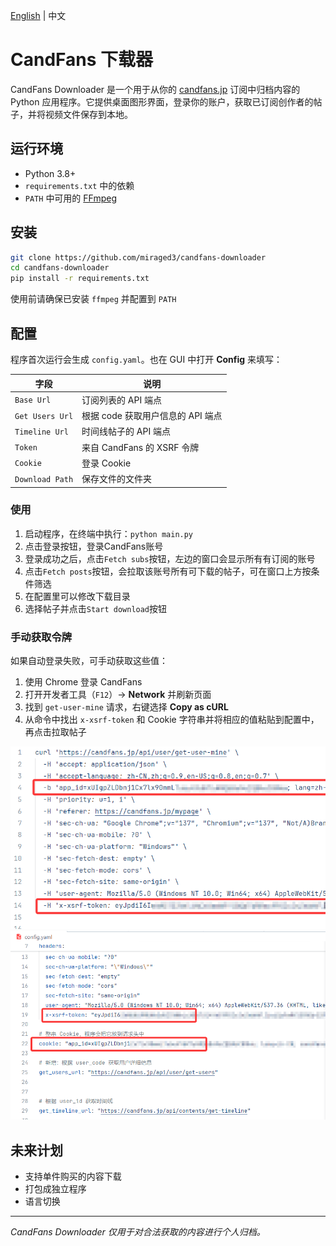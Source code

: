 [English](README.md) | 中文

# CandFans 下载器

CandFans Downloader 是一个用于从你的 [candfans.jp](https://candfans.jp/) 订阅中归档内容的 Python
应用程序。它提供桌面图形界面，登录你的账户，获取已订阅创作者的帖子，并将视频文件保存到本地。

## 运行环境

- Python 3.8+
- `requirements.txt` 中的依赖
- `PATH` 中可用的 [FFmpeg](https://ffmpeg.org/)

## 安装

```bash
git clone https://github.com/miraged3/candfans-downloader
cd candfans-downloader
pip install -r requirements.txt
```

使用前请确保已安装 `ffmpeg` 并配置到 `PATH`

## 配置

程序首次运行会生成 `config.yaml`。也在 GUI 中打开 **Config** 来填写：

| 字段              | 说明                     |
|-----------------|------------------------|
| `Base Url`      | 订阅列表的 API 端点           |
| `Get Users Url` | 根据 code 获取用户信息的 API 端点 |
| `Timeline Url`  | 时间线帖子的 API 端点          |
| `Token`         | 来自 CandFans 的 XSRF 令牌  |
| `Cookie`        | 登录 Cookie              |
| `Download Path` | 保存文件的文件夹               |

### 使用

1. 启动程序，在终端中执行：`python main.py`
2. 点击登录按钮，登录CandFans账号
3. 登录成功之后，点击`Fetch subs`按钮，左边的窗口会显示所有有订阅的账号
4. 点击`Fetch posts`按钮，会拉取该账号所有可下载的帖子，可在窗口上方按条件筛选
5. 在配置里可以修改下载目录
6. 选择帖子并点击`Start download`按钮

### 手动获取令牌

如果自动登录失败，可手动获取这些值：

1. 使用 Chrome 登录 CandFans
2. 打开开发者工具（`F12`）→ **Network** 并刷新页面
3. 找到 `get-user-mine` 请求，右键选择 **Copy as cURL**
4. 从命令中找出 `x-xsrf-token` 和 Cookie 字符串并将相应的值粘贴到配置中，再点击拉取帖子

![令牌位置](doc/image1.png)
![Cookie 位置](doc/image2.png)

## 未来计划

- 支持单件购买的内容下载
- 打包成独立程序
- 语言切换

---

*CandFans Downloader 仅用于对合法获取的内容进行个人归档。*

